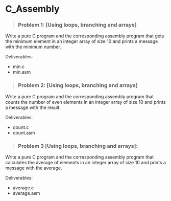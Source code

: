 # C_Assembly

>### Problem 1: [Using loops, branching and arrays]
Write a pure C program and the corresponding assembly program that gets the minimum
element in an integer array of size 10 and prints a message with the minimum number.

Deliverables:
- min.c 
- min.asm



>### Problem 2: [Using loops, branching and arrays]
Write a pure C program and the corresponding assembly program that counts the
number of even elements in an integer array of size 10 and prints a message with the
result.
 
 Deliverables: 
- count.c 
- count.asm



>### Problem 3 [Using loops, branching and arrays]:
Write a pure C program and the corresponding assembly program that calculates the
average of elements in an integer array of size 10 and prints a message with the average.
 
 Deliverables: 
- average.c 
- average.asm
